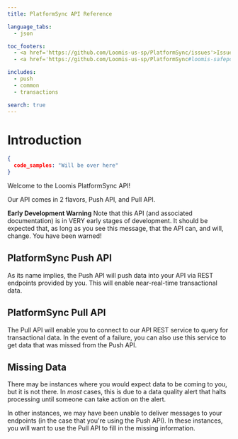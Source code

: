 ```yaml
---
title: PlatformSync API Reference

language_tabs:
  - json

toc_footers:
  - <a href='https://github.com/Loomis-us-sp/PlatformSync/issues'>Issues</a>
  - <a href='https://github.com/Loomis-us-sp/PlatformSync#loomis-safepoint-platformsync'>Why PlatformSync?</a>

includes:
  - push
  - common
  - transactions

search: true
---
```


# Introduction

```json
{
  code_samples: "Will be over here"
}
```

Welcome to the Loomis PlatformSync API!

Our API comes in 2 flavors, Push API, and Pull API.

<aside class="notice">
<strong>Early Development Warning</strong> Note that this API (and associated documentation) is in VERY early stages of development.  It should be expected that, as long as you see this message, that the API can, and will, change. You have been warned!
</aside>

## PlatformSync Push API

As its name implies, the Push API will push data into your API via REST endpoints provided by you.  This will enable near-real-time transactional data.

## PlatformSync Pull API

The Pull API will enable you to connect to our API REST service to query for transactional data.  In the event of a failure, you can also use this service to get data that was missed from the Push API.

## Missing Data

There may be instances where you would expect data to be coming to you, but it is not there.  In _most_ cases, this is due to a data quality alert that halts processing until someone can take action on the alert.  

In other instances, we may have been unable to deliver messages to your endpoints (in the case that you're using the Push API).  In these instances, you will want to use the Pull API to fill in the missing information.
